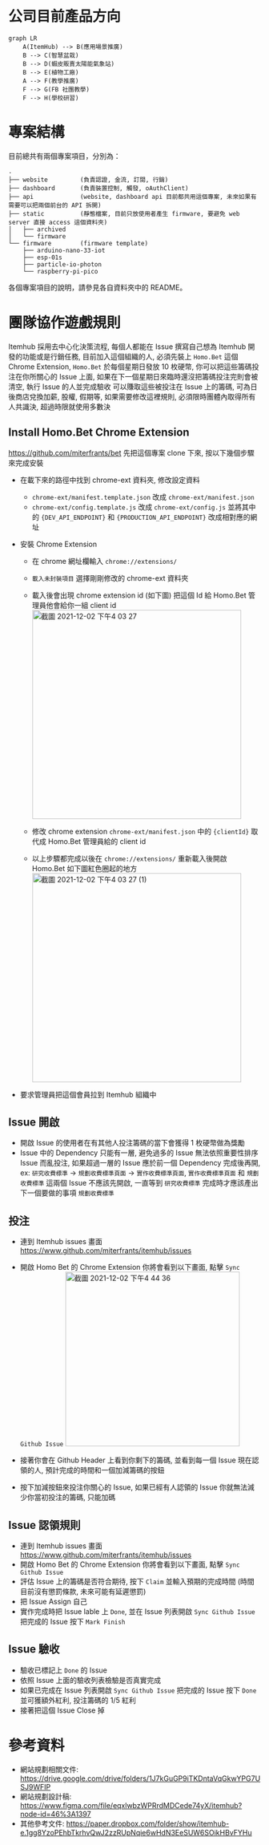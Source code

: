 # 公司目前產品方向

```mermaid
graph LR
    A(ItemHub) --> B(應用場景推廣)
    B --> C(智慧盆栽)
    B --> D(蝦皮販賣太陽能氣象站)
    B --> E(植物工廠)
    A --> F(教學推廣)
    F --> G(FB 社團教學)
    F --> H(學校研習)
```

# 專案結構

目前總共有兩個專案項目，分別為：

```
.
├── website         (負責認證, 金流, 訂閱, 行銷)
├── dashboard       (負責裝置控制, 觸發, oAuthClient)
├── api             (website, dashboard api 目前都共用這個專案, 未來如果有需要可以把兩個前台的 API 拆開)
├── static          (靜態檔案, 目前只放使用者產生 firmware, 要避免 web server 直接 access 這個資料夾)
│   ├── archived
│   └── firmware
└── firmware        (firmware template)
    ├── arduino-nano-33-iot
    ├── esp-01s
    ├── particle-io-photon
    └── raspberry-pi-pico
```

各個專案項目的說明，請參見各自資料夾中的 README。

# 團隊協作遊戲規則

Itemhub 採用去中心化決策流程, 每個人都能在 Issue 撰寫自己想為 Itemhub 開發的功能或是行銷任務,
目前加入這個組織的人, 必須先裝上 `Homo.Bet` 這個 Chrome Extension, `Homo.Bet` 於每個星期日發放 10 枚硬幣,
你可以把這些籌碼投注在你所關心的 Issue 上面, 如果在下一個星期日來臨時還沒把籌碼投注完則會被清空, 執行 Issue 的人並完成驗收
可以賺取這些被投注在 Issue 上的籌碼, 可為日後商店兌換加薪, 股權, 假期等,
如果需要修改這裡規則, 必須限時團體內取得所有人共識決, 超過時限就使用多數決

## Install Homo.Bet Chrome Extension

https://github.com/miterfrants/bet 先把這個專案 clone 下來, 按以下幾個步驟來完成安裝

- 在載下來的路徑中找到 chrome-ext 資料夾, 修改設定資料
  - `chrome-ext/manifest.template.json` 改成 `chrome-ext/manifest.json`
  - `chrome-ext/config.template.js` 改成 `chrome-ext/config.js` 並將其中的 `{DEV_API_ENDPOINT}` 和 `{PRODUCTION_API_ENDPOINT}` 改成相對應的網址
- 安裝 Chrome Extension

  - 在 chrome 網址欄輸入 `chrome://extensions/`
  - `載入未封裝項目` 選擇剛剛修改的 chrome-ext 資料夾
  - 載入後會出現 chrome extension id (如下圖) 把這個 Id 給 Homo.Bet 管理員他會給你一組 client id
    <img width="417" alt="截圖 2021-12-02 下午4 03 27" src="https://user-images.githubusercontent.com/2028693/144387289-34e9b059-22b2-4834-9cc4-01c486ad0c2a.png">

  - 修改 chrome extension `chrome-ext/manifest.json` 中的 `{clientId}` 取代成 Homo.Bet 管理員給的 client id
  - 以上步驟都完成以後在 `chrome://extensions/` 重新載入後開啟 Homo.Bet 如下圖紅色圈起的地方
    <img width="417" alt="截圖 2021-12-02 下午4 03 27 (1)" src="https://user-images.githubusercontent.com/2028693/144387503-06bad2ec-f590-4f7c-a7cd-31e5a332c7cb.png">

- 要求管理員把這個會員拉到 Itemhub 組織中

## Issue 開啟

- 開啟 Issue 的使用者在有其他人投注籌碼的當下會獲得 1 枚硬幣做為獎勵
- Issue 中的 Dependency 只能有一層, 避免過多的 Issue 無法依照重要性排序 Issue 而亂投注, 如果超過一層的 Issue 應於前一個 Dependency 完成後再開, ex: `研究收費標準` -> `規劃收費標準頁面` -> `實作收費標準頁面`, `實作收費標準頁面` 和 `規劃收費標準` 這兩個 Issue 不應該先開啟, 一直等到 `研究收費標準` 完成時才應該產出下一個要做的事項 `規劃收費標準`

## 投注

- 連到 Itemhub issues 畫面 https://www.github.com/miterfrants/itemhub/issues
- 開啟 Homo Bet 的 Chrome Extension 你將會看到以下畫面, 點擊 `Sync Github Issue`
  <img width="348" alt="截圖 2021-12-02 下午4 44 36" src="https://user-images.githubusercontent.com/2028693/144387873-cb68ef3e-dfd7-4c58-98fe-a3254c90a2ac.png">

- 接著你會在 Github Header 上看到你剩下的籌碼, 並看到每一個 Issue 現在認領的人, 預計完成的時間和一個加減籌碼的按鈕
- 按下加減按鈕來投注你關心的 Issue, 如果已經有人認領的 Issue 你就無法減少你當初投注的籌碼, 只能加碼

## Issue 認領規則

- 連到 Itemhub issues 畫面 https://www.github.com/miterfrants/itemhub/issues
- 開啟 Homo Bet 的 Chrome Extension 你將會看到以下畫面, 點擊 `Sync Github Issue`
- 評估 Issue 上的籌碼是否符合期待, 按下 `Claim` 並輸入預期的完成時間 (時間目前沒有懲罰條款, 未來可能有延遲懲罰)
- 把 Issue Assign 自己
- 實作完成時把 Issue lable 上 `Done`, 並在 Issue 列表開啟 `Sync Github Issue` 把完成的 Issue 按下 `Mark Finish`

## Issue 驗收

- 驗收已標記上 `Done` 的 Issue
- 依照 Issue 上面的驗收列表檢驗是否真實完成
- 如果已完成在 Issue 列表開啟 `Sync Github Issue` 把完成的 Issue 按下 `Done` 並可獲額外紅利, 投注籌碼的 1/5 紅利
- 接著把這個 Issue Close 掉

# 參考資料

- 網站規劃相關文件: https://drive.google.com/drive/folders/1J7kGuGP9iTKDntaVqGkwYPG7USJ9WFIP
- 網站規劃設計稿: https://www.figma.com/file/eqxlwbzWPRrdMDCede74yX/itemhub?node-id=46%3A1397
- 其他參考文件: https://paper.dropbox.com/folder/show/itemhub-e.1gg8YzoPEhbTkrhvQwJ2zzRUpNqie6wHdN3EeSUW6SOikHBvFYHu
